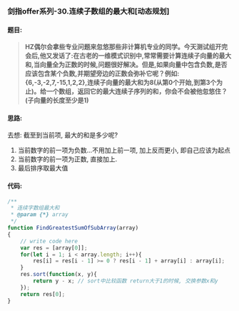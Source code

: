 ### 剑指offer系列-30.连续子数组的最大和[动态规划]
#### 题目:
>**HZ偶尔会拿些专业问题来忽悠那些非计算机专业的同学。今天测试组开完会后,他又发话了:在古老的一维模式识别中,常常需要计算连续子向量的最大和,当向量全为正数的时候,问题很好解决。但是,如果向量中包含负数,是否应该包含某个负数,并期望旁边的正数会弥补它呢？例如:{6,-3,-2,7,-15,1,2,2},连续子向量的最大和为8(从第0个开始,到第3个为止)。给一个数组，返回它的最大连续子序列的和，你会不会被他忽悠住？(子向量的长度至少是1)**

#### 思路:
去想: 截至到当前项, 最大的和是多少呢?
1. 当前数字的前一项为负数...不用加上前一项, 加上反而更小, 即自己应该为起点
2. 当前数字的前一项为正数, 直接加上.
3. 最后排序取最大值

#### 代码:
```javascript
/**
 * 连续字数组最大和
 * @param {*} array 
 */
function FindGreatestSumOfSubArray(array)
{
    // write code here
    var res = [array[0]];
    for(let i = 1; i < array.length; i++){
        res[i] = res[i - 1] >= 0 ? res[i - 1] + array[i] : array[i];
    }
    res.sort(function(x, y){
        return y - x; // sort中比较函数 return大于1的时候, 交换参数x和y
    });
    return res[0];
}
```